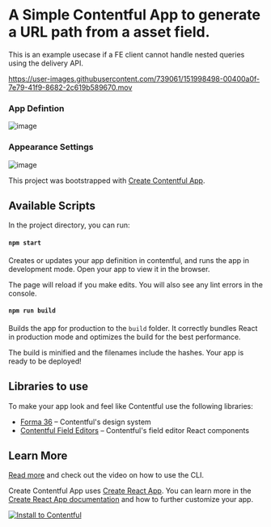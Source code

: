 # A Simple Contentful App to generate a URL path from a asset field.

This is an example usecase if a FE client cannot handle nested queries using the delivery API.

https://user-images.githubusercontent.com/739061/151998498-00400a0f-7e79-41f9-8682-2c619b589670.mov

### App Defintion
![image](https://user-images.githubusercontent.com/739061/115303412-7d3a4a00-a15b-11eb-8517-71c3b7fa26d4.png)

### Appearance Settings
![image](https://user-images.githubusercontent.com/739061/115303453-8f1bed00-a15b-11eb-876c-6b5265d5bda3.png)

This project was bootstrapped with [Create Contentful App](https://github.com/contentful/create-contentful-app).

## Available Scripts

In the project directory, you can run:

#### `npm start`

Creates or updates your app definition in contentful, and runs the app in development mode.
Open your app to view it in the browser.

The page will reload if you make edits.
You will also see any lint errors in the console.

#### `npm run build`

Builds the app for production to the `build` folder.
It correctly bundles React in production mode and optimizes the build for the best performance.

The build is minified and the filenames include the hashes.
Your app is ready to be deployed!

## Libraries to use

To make your app look and feel like Contentful use the following libraries:

- [Forma 36](https://f36.contentful.com/) – Contentful's design system
- [Contentful Field Editors](https://www.contentful.com/developers/docs/extensibility/field-editors/) – Contentful's field editor React components

## Learn More

[Read more](https://www.contentful.com/developers/docs/extensibility/app-framework/create-contentful-app/) and check out the video on how to use the CLI.

Create Contentful App uses [Create React App](https://create-react-app.dev/). You can learn more in the [Create React App documentation](https://facebook.github.io/create-react-app/docs/getting-started) and how to further customize your app.

[![Install to Contentful](https://www.ctfstatic.com/button/install-small.svg)](https://app.contentful.com/deeplink?link=apps&id=2c9Hi8zBBNirsefph3sFCh)
